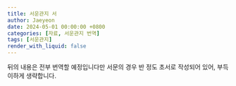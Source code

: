 ```yaml
---
title: 서운관지 서
author: Jaeyeon
date: 2024-05-01 00:00:00 +0800
categories: [자료, 서운관지 번역]
tags: [서운관지]
render_with_liquid: false
---
```


뒤의 내용은 전부 번역할 예정입니다만 서문의 경우 반 정도 초서로 작성되어 있어, 부득이하게 생략합니다.